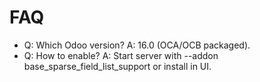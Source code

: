 # FAQ

- Q: Which Odoo version? A: 16.0 (OCA/OCB packaged).
- Q: How to enable? A: Start server with --addon base_sparse_field_list_support or install in UI.
